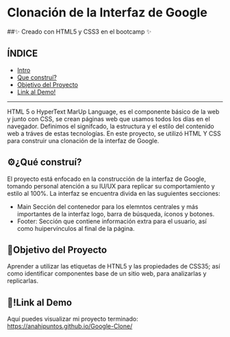 # Clonación de la Interfaz de Google
##✨ Creado con HTML5 y CSS3 en el bootcamp ✨

## ÍNDICE
* [Intro]()
* [Que construí?]()
* [Objetivo del Proyecto]()
* [Link al Demo!]()

***
HTML 5 o HyperText MarUp Language, es el componente básico de la web y junto con CSS, se crean páginas web que usamos todos los días en el navegador. Definimos el signifcado, la estructura y el estilo del contenido web a tráves de estas tecnologías.
En este proyecto, se utilizó HTML Y CSS para construir una clonación de la interfaz de Google.

## ⚙️¿Qué construí?
El proyecto está enfocado en la construcción de la interfaz de Google, tomando personal atención a su IU/UX para replicar su comportamiento y estilo al 100%. La interfaz se encuentra divida en las suguientes secciones:

- Main Sección del contenedor para los elemntos centrales y más importantes de la interfaz logo, barra de búsqueda, íconos y botones.
- Footer: Sección que contiene información extra para el usuario, así como huipervínculos al final de la página.

## 🚀Objetivo del Proyecto
Aprender a utilizar las etiquetas de HTNL5 y las propiedades de CSS35; así como identificar componentes base de un sitio web, para analizarlas y replicarlas.

## 🔗!Link al Demo
Aquí puedes visualizar mi proyecto terminado:
https://anahipuntos.github.io/Google-Clone/


